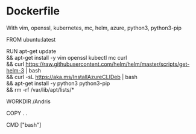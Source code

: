 # Dockerfile
With vim, openssl, kubernetes, mc, helm, azure, python3, python3-pip

FROM ubuntu:latest

RUN apt-get update \
    && apt-get install -y vim openssl kubectl mc curl \
    && curl https://raw.githubusercontent.com/helm/helm/master/scripts/get-helm-3 | bash \
    && curl -sL https://aka.ms/InstallAzureCLIDeb | bash \
    && apt-get install -y python3 python3-pip \
    && rm -rf /var/lib/apt/lists/*
    
WORKDIR /Andris

COPY . .

CMD ["bash"]


